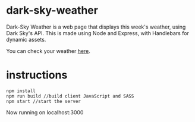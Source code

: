 # dark-sky-weather
Dark-Sky Weather is  a web page that displays this week's weather, using Dark Sky's API.  This is made using Node and Express, with Handlebars for dynamic assets.

You can check your weather [here](https://toasty-weather-dark-sky.herokuapp.com/).

# instructions
```
npm install 
npm run build //build client JavaScript and SASS
npm start //start the server

```
Now running on localhost:3000